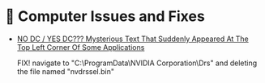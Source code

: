 # :bug: Computer Issues and Fixes

- [NO DC / YES DC??? Mysterious Text That Suddenly Appeared At The Top Left Corner Of Some Applications](https://www.reddit.com/r/techsupport/comments/lr31f2/no_dc_yes_dc_mysterious_text_that_suddenly/)

    FIX! navigate to "C:\ProgramData\NVIDIA Corporation\Drs" and deleting the file named "nvdrssel.bin"
